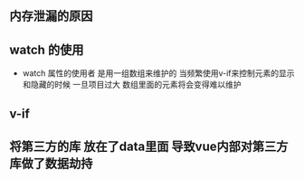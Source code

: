 ## 内存泄漏的原因
## watch 的使用
* watch 属性的使用者 是用一组数组来维护的 当频繁使用v-if来控制元素的显示和隐藏的时候 一旦项目过大 数组里面的元素将会变得难以维护 
## v-if
## 将第三方的库 放在了data里面 导致vue内部对第三方库做了数据劫持